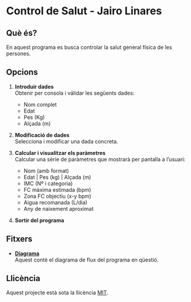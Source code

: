 # Control de Salut - Jairo Linares

## Què és?

En aquest programa es busca controlar la salut general física de les persones.

## Opcions

1. __Introduir dades__
</br>Obtenir per consola i válidar les següents dades:
    - Nom complet
    - Edat
    - Pes (Kg)
    - Alçada (m)

2. __Modificació de dades__
</br>Selecciona i modificar una dada concreta.

3. __Calcular i visualitzar els paràmetres__
</br>Calcular una sèrie de paràmetres que mostrarà per pantalla a l’usuari:
    - Nom (amb format)
    - Edat | Pes (kg) | Alçada (m)
    - IMC (Nº i categoria)
    - FC màxima estimada (bpm)
    - Zona FC objectiu (x-y bpm)
    - Aigua recomanada (L/dia)
    - Any de naixement aproximat

4. __Sortir del programa__

## Fitxers

- [__Diagrama__](Diagrama.drawio)
</br>Aquest conté el diagrama de flux del programa en qüestió.

## Llicència

Aquest projecte està sota la llicència [MIT](LICENSE).
